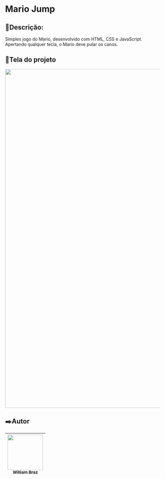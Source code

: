 <h1>Mario Jump</h1>
 
<h2>💬Descrição:</h2>

Simples jogo do Mario, desenvolvido com HTML, CSS e JavaScript. Apertando qualquer tecla, o Mario deve pular os canos.

<h2>📱Tela do projeto</h2>

<img src="https://user-images.githubusercontent.com/86376135/174797552-b62f4b50-778b-4fbb-ba95-aa56692d6514.png" width="1100px"/>

<h2>✒️Autor</h2>

| [<img src="https://avatars.githubusercontent.com/u/86376135?v=4" width=115 > <br> <sub> William Braz </sub>](https://github.com/WilliamBraz2004) |
| :--------------------------------------------------------------------------------------------------------------------------------------------: |
